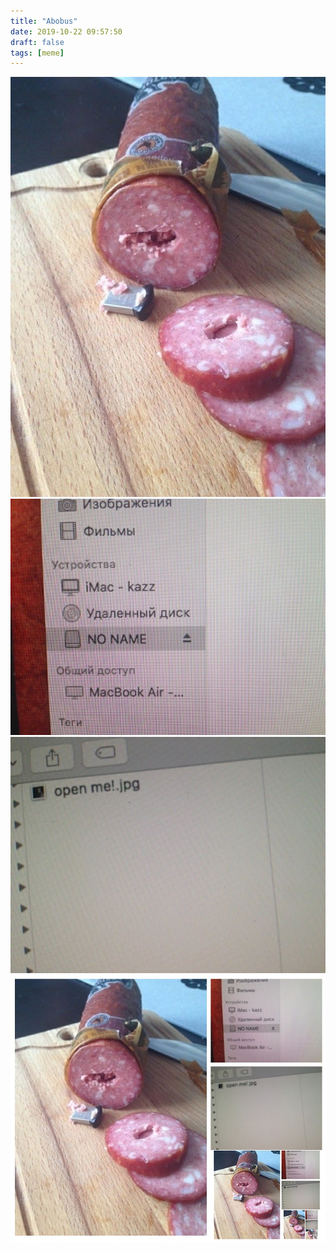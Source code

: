 ```yaml
---
title: "Abobus"
date: 2019-10-22 09:57:50
draft: false
tags: [meme]
---
```


![](/img/vk/pCKZMp6bi78.jpg)
![](/img/vk/Oj9JXB55BkM.jpg)
![](/img/vk/Gtej1oVYAMc.jpg)
![](/img/vk/dppkOr3syD8.jpg)
